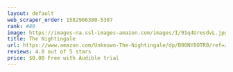 ```yaml
---
layout: default 
﻿web_scraper_order: 1582906380-5307
rank: #89
image: https://images-na.ssl-images-amazon.com/images/I/91q4UresdvL.jpg
title: The Nightingale
url: https://www.amazon.com/Unknown-The-Nightingale/dp/B00NY8OTR0/ref=zg_mw_audible_89?_encoding=UTF8&psc=1&refRID=8A6QF3909XK0JHQBT5YX
reviews: 4.8 out of 5 stars
price: $0.00 Free with Audible trial
---
```

